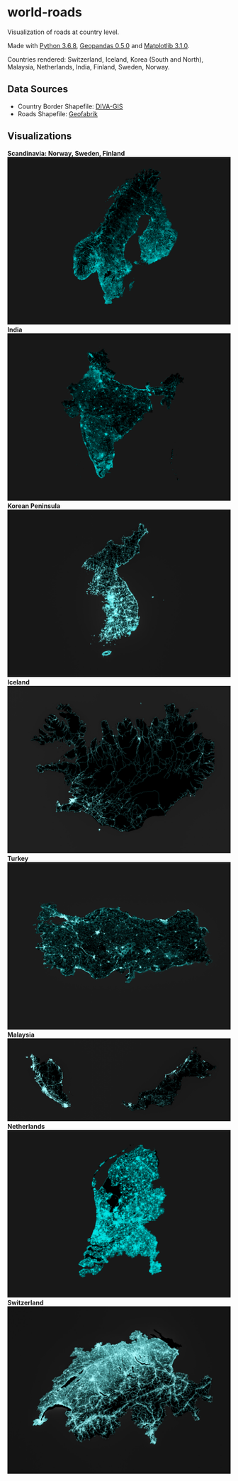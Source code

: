 # world-roads

Visualization of roads at country level.

Made with [Python 3.6.8](https://www.python.org/), [Geopandas 0.5.0](http://geopandas.org/) and [Matplotlib 3.1.0](https://matplotlib.org/). 

Countries rendered: Switzerland, Iceland, Korea (South and North), Malaysia, Netherlands, India, Finland, Sweden, Norway.

## Data Sources

- Country Border Shapefile: [DIVA-GIS](https://www.diva-gis.org/gdata)
- Roads Shapefile: [Geofabrik](http://download.geofabrik.de/index.html)

## Visualizations

**Scandinavia: Norway, Sweden, Finland**
![](figures/NOR_SWE_FIN.png)
**India**
![](figures/IND.png)
**Korean Peninsula**
![](figures/KOR_PRK.jpg)
**Iceland**
![](figures/ISL.jpg)
**Turkey**
![](figures/TUR.jpg)
**Malaysia**
![](figures/MYS.jpg)
**Netherlands**
![](figures/NLD.png)
**Switzerland**
![](figures/CHE.jpg)




